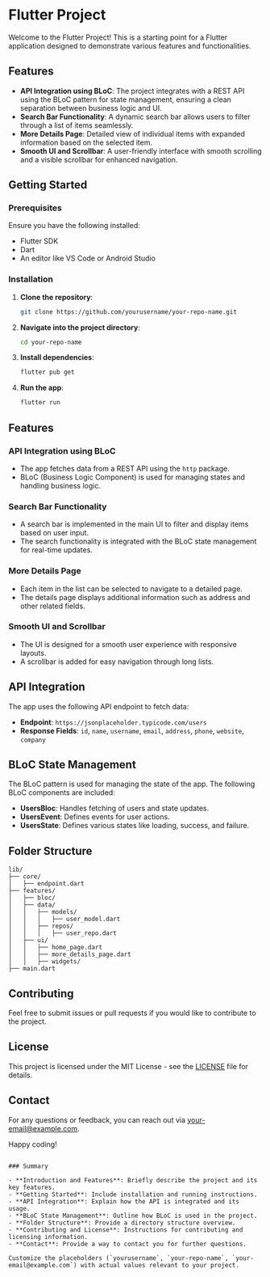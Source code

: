 # Flutter Project

Welcome to the Flutter Project! This is a starting point for a Flutter application designed to demonstrate various features and functionalities.

## Features

- **API Integration using BLoC**: The project integrates with a REST API using the BLoC pattern for state management, ensuring a clean separation between business logic and UI.
- **Search Bar Functionality**: A dynamic search bar allows users to filter through a list of items seamlessly.
- **More Details Page**: Detailed view of individual items with expanded information based on the selected item.
- **Smooth UI and Scrollbar**: A user-friendly interface with smooth scrolling and a visible scrollbar for enhanced navigation.

## Getting Started

### Prerequisites

Ensure you have the following installed:
- Flutter SDK
- Dart
- An editor like VS Code or Android Studio

### Installation

1. **Clone the repository**:
   ```sh
   git clone https://github.com/yourusername/your-repo-name.git
   ```

2. **Navigate into the project directory**:
   ```sh
   cd your-repo-name
   ```

3. **Install dependencies**:
   ```sh
   flutter pub get
   ```

4. **Run the app**:
   ```sh
   flutter run
   ```

## Features

### API Integration using BLoC

- The app fetches data from a REST API using the `http` package.
- BLoC (Business Logic Component) is used for managing states and handling business logic.

### Search Bar Functionality

- A search bar is implemented in the main UI to filter and display items based on user input.
- The search functionality is integrated with the BLoC state management for real-time updates.

### More Details Page

- Each item in the list can be selected to navigate to a detailed page.
- The details page displays additional information such as address and other related fields.

### Smooth UI and Scrollbar

- The UI is designed for a smooth user experience with responsive layouts.
- A scrollbar is added for easy navigation through long lists.

## API Integration

The app uses the following API endpoint to fetch data:

- **Endpoint**: `https://jsonplaceholder.typicode.com/users`
- **Response Fields**: `id`, `name`, `username`, `email`, `address`, `phone`, `website`, `company`

## BLoC State Management

The BLoC pattern is used for managing the state of the app. The following BLoC components are included:

- **UsersBloc**: Handles fetching of users and state updates.
- **UsersEvent**: Defines events for user actions.
- **UsersState**: Defines various states like loading, success, and failure.

## Folder Structure

```
lib/
├── core/
│   ├── endpoint.dart
├── features/
│   ├── bloc/
│   ├── data/
│   │   ├── models/
│   │   │   ├── user_model.dart
│   │   ├── repos/
│   │   │   ├── user_repo.dart
│   ├── ui/
│   │   ├── home_page.dart
│   │   ├── more_details_page.dart
│   │   ├── widgets/
├── main.dart
```

## Contributing

Feel free to submit issues or pull requests if you would like to contribute to the project.

## License

This project is licensed under the MIT License - see the [LICENSE](LICENSE) file for details.

## Contact

For any questions or feedback, you can reach out via [your-email@example.com](mailto:your-email@example.com).

Happy coding!
```

### Summary

- **Introduction and Features**: Briefly describe the project and its key features.
- **Getting Started**: Include installation and running instructions.
- **API Integration**: Explain how the API is integrated and its usage.
- **BLoC State Management**: Outline how BLoC is used in the project.
- **Folder Structure**: Provide a directory structure overview.
- **Contributing and License**: Instructions for contributing and licensing information.
- **Contact**: Provide a way to contact you for further questions.

Customize the placeholders (`yourusername`, `your-repo-name`, `your-email@example.com`) with actual values relevant to your project.
